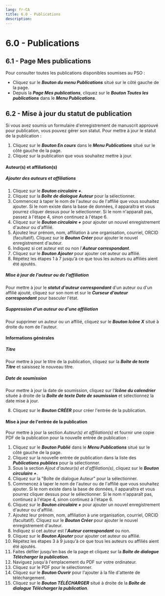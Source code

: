 ```yaml
---
lang: fr-CA
title: 6.0 - Publications
description:
---
```


# 6.0 - Publications

## 6.1 - Page Mes publications

Pour consulter toutes les publications disponibles soumises au PSO :
- Cliquez sur le ***Bouton du menu Publications*** situé sur le côté gauche de la page.
- Depuis la ***Page Mes publications***, cliquez sur le ***Bouton Toutes les publications*** dans le ***Menu Publications***.

## 6.2 - Mise à jour du statut de publication

Si vous avez soumis un formulaire d'enregistrement de manuscrit approuvé pour publication, vous pouvez gérer son statut. Pour mettre à jour le statut de la publication :

1. Cliquez sur le ***Bouton En cours*** dans le ***Menu Publications*** situé sur le côté gauche de la page.
2. Cliquez sur la publication que vous souhaitez mettre à jour.

#### Auteur(s) et affiliation(s)

##### Ajouter des auteurs et affiliations

1. Cliquez sur le ***Bouton circulaire +***.
2. Cliquez sur la ***Boîte de dialogue Auteur*** pour la sélectionner.
3. Commencez à taper le nom de l'auteur ou de l'affilié que vous souhaitez ajouter. Si le nom existe dans la base de données, il apparaîtra et vous pourrez cliquer dessus pour le sélectionner. Si le nom n'apparaît pas, passez à l'étape 4, sinon continuez à l'étape 6.
4. Cliquez sur le ***Bouton circulaire +*** pour ajouter un nouvel enregistrement d'auteur ou d'affilié.
5. Ajoutez leur prénom, nom, affiliation à une organisation, courriel, ORCID (facultatif). Cliquez sur le ***Bouton Créer*** pour ajouter le nouvel enregistrement d'auteur.
6. Indiquez si cet auteur est ou non l'***Auteur correspondant***.
7. Cliquez sur le ***Bouton Ajouter*** pour ajouter cet auteur ou affilié.
8. Répétez les étapes 1 à 7 jusqu'à ce que tous les auteurs ou affiliés aient été ajoutés.

##### Mise à jour de l'auteur ou de l'affiliation

Pour mettre à jour le ***statut d'auteur correspondant*** d'un auteur ou d'un affilié ajouté, cliquez sur son nom et sur le ***Curseur d'auteur correspondant*** pour basculer l'état.

##### Suppression d'un auteur ou d'une affiliation

Pour supprimer un auteur ou un affilié, cliquez sur le ***Bouton Icône X*** situé à droite du nom de l'auteur.

#### Informations générales

##### Titre

Pour mettre à jour le titre de la publication, cliquez sur la ***Boîte de texte Titre*** et saisissez le nouveau titre.

##### Date de soumission

Pour mettre à jour la date de soumission, cliquez sur l'***Icône du calendrier*** située à droite de la ***Boîte de texte Date de soumission*** et sélectionnez la date mise à jour.

8. Cliquez sur le ***Bouton CRÉER*** pour créer l'entrée de la publication.

#### Mise à jour de l'entrée de la publication

Pour mettre à jour la section *Auteur(s) et affiliation(s)* et fournir une copie PDF de la publication pour la nouvelle entrée de publication :

1. Cliquez sur le ***Bouton Publié*** dans le ***Menu Publications*** situé sur le côté gauche de la page.
2. Cliquez sur la nouvelle entrée de publication dans la liste des ***Publications publiées*** pour la sélectionner.
3. Sous la section *Ajout d'auteur(s) et d'affiliation(s)*, cliquez sur le ***Bouton circulaire +***.
4. Cliquez sur la "Boîte de dialogue Auteur" pour la sélectionner.
5. Commencez à taper le nom de l'auteur ou de l'affilié que vous souhaitez ajouter. Si le nom existe dans la base de données, il apparaîtra et vous pourrez cliquer dessus pour le sélectionner. Si le nom n'apparaît pas, continuez à l'étape 4, sinon continuez à l'étape 6.
6. Cliquez sur le ***Bouton circulaire +*** pour ajouter un nouvel enregistrement d'auteur ou d'affilié.
7. Ajoutez leur prénom, nom, affiliation à une organisation, courriel, ORCID (facultatif). Cliquez sur le ***Bouton Créer*** pour ajouter le nouvel enregistrement d'auteur.
8. Indiquez si cet auteur est l'***Auteur correspondant*** ou non.
9. Cliquez sur le ***Bouton Ajouter*** pour ajouter cet auteur ou affilié.
10. Répétez les étapes 3 à 9 jusqu'à ce que tous les auteurs ou affiliés aient été ajoutés.
11. Faites défiler jusqu'en bas de la page et cliquez sur la ***Boîte de dialogue Télécharger la publication***.
12. Naviguez jusqu'à l'emplacement du PDF sur votre ordinateur.
13. Cliquez sur le PDF pour le sélectionner.
14. Cliquez sur le ***Bouton Ouvrir*** pour l'ajouter à la file d'attente de téléchargement.
15. Cliquez sur le ***Bouton TÉLÉCHARGER*** situé à droite de la ***Boîte de dialogue Télécharger la publication***.
